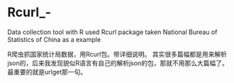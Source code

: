 # Rcurl_-
Data collection tool with R
used Rcurl package
taken National Bureau of Statistics of China as a example


R爬虫抓国家统计局数据，用Rcurl包。带详细说明。
其实很多篇幅都是用来解析json的，后来我发现貌似R语言有自己的解析json的包，那就不用那么大篇幅了。
最重要的就是urlget那一句。

